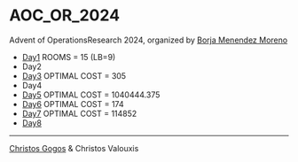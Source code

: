 # AOC_OR_2024
Advent of OperationsResearch 2024, organized by [Borja Menendez Moreno](https://feasible.substack.com/)

* [Day1](./day1/README.md) ROOMS = 15 (LB=9) 
* Day2
* [Day3](./day3/README.md) OPTIMAL COST = 305 
* Day4
* [Day5](./day5/README.md) OPTIMAL COST = 1040444.375
* [Day6](./day6/README.md) OPTIMAL COST = 174
* [Day7](./day7/README.md) OPTIMAL COST = 114852
* [Day8](./day8/README.md) 

---
[Christos Gogos](https://www.linkedin.com/in/christos-gogos-07a75bb/) & Christos Valouxis